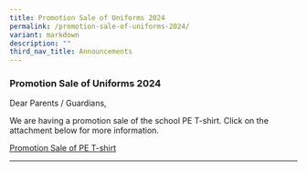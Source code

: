 ```yaml
---
title: Promotion Sale of Uniforms 2024
permalink: /promotion-sale-of-uniforms-2024/
variant: markdown
description: ""
third_nav_title: Announcements
---
```

<h3>Promotion Sale of Uniforms 2024</h3>
<p></p>
<p>Dear Parents / Guardians,</p>
<p>We are having a promotion sale of the school PE T-shirt. Click on the attachment
below for more information.</p>
<p><a href="/files/Announcements/Promotion_Sale_of_Uniforms_SSS_17may24.pdf" rel="noopener noreferrer nofollow" target="_blank">Promotion Sale of PE T-shirt</a>
</p>
<hr>
<p></p>
<p></p>